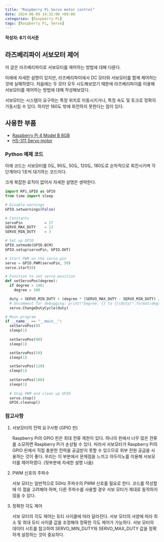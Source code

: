 ```yaml
---
title: "Raspberry Pi Servo motor control"
date: 2024-06-09 14:32:00 +09:00
categories: [Raspberry Pi]
tags: [Raspberry Pi, Servo]
---
```


**작성자: 8기 이서준**

## 라즈베리파이 서보모터 제어

이 글은 라즈베리파이로 서보모터를 제어하는 방법에 대해 다룬다.

아래에 자세한 설명이 있지만, 라즈베리파이에서 DC 모터와 서보모터를 함께 제어하는 것에 실패하였다. 처음에는 두 모터 모두 시도해보았기 때문에 라즈베리파이를 이용해 서보모터를 제어하는 방법에 대해 작성해보았다.

서보모터는 시스템이 요구하는 특정 위치로 이동시키거나, 특정 속도 및 토크로 정확히 가동시킬 수 있다. 하지만 180도 밖에 회전하지 못한다는 점이 있다.

## 사용한 부품

- [Raspberry Pi 4 Model B 8GB](https://www.devicemart.co.kr/goods/view?no=12553062)
- [HS-311 Servo motor](https://www.devicemart.co.kr/goods/view?no=11225)



### Python 예제 코드

아래 코드는 서보모터를 0도, 90도, 50도, 120도, 180도로 순차적으로 회전시키며 각 단계마다 1초씩 대기하는 코드이다. 

크게 복잡한 로직이 없어서 자세한 설명은 생략한다.

```python
import RPi.GPIO as GPIO
from time import sleep

# Disable warnings
GPIO.setwarnings(False)

# Constants
servoPin          = 17
SERVO_MAX_DUTY    = 12
SERVO_MIN_DUTY    = 3

# Set up GPIO
GPIO.setmode(GPIO.BCM)
GPIO.setup(servoPin, GPIO.OUT)

# Start PWM on the servo pin
servo = GPIO.PWM(servoPin, 50)
servo.start(0)

# Function to set servo position
def setServoPos(degree):
  if degree > 180:
    degree = 180

  duty = SERVO_MIN_DUTY + (degree * (SERVO_MAX_DUTY - SERVO_MIN_DUTY) / 180.0)
  # Uncomment for debugging: print("Degree: {} to {}(Duty)".format(degree, duty))
  servo.ChangeDutyCycle(duty)

# Main program
if __name__ == "__main__":
  setServoPos(0)
  sleep(1)
  
  setServoPos(90)
  sleep(1)

  setServoPos(50)
  sleep(1)

  setServoPos(120)
  sleep(1)
  
  setServoPos(180)
  sleep(1)
  
  # Stop PWM and clean up GPIO
  servo.stop()
  GPIO.cleanup()

```



### 참고사항

1. 서보모터의 전력 요구사항 (GPIO 핀)
    
    Raspberry Pi의 GPIO 핀은 최대 전류 제한이 있다. 하나의 핀에서 너무 많은 전류를 소모하면 Raspberry Pi가 손상될 수 있다. 따라서 서보모터가 Raspberry Pi의 GPIO 핀에서 직접 충분한 전력을 공급받지 못할 수 있으므로 외부 전원 공급을 사용하는 것이 좋다. 우리는 이 부분에서 문제점을 느끼고 아두이노를 이용해 서보모터를 제어하였다. (뒷부분에 자세한 설명 나옴)
    
2. PWM 신호의 주파수
    
    서보 모터는 일반적으로 50Hz 주파수의 PWM 신호를 필요로 한다. 코드를 작성할 때 이 점을 고려해야 하며, 다른 주파수를 사용할 경우 서보 모터가 제대로 동작하지 않을 수 있다.
    
3. 정확한 각도 제어
    
    서보 모터의 각도 제어는 듀티 사이클에 따라 달라진다. 서보 모터의 사양에 따라 최소 및 최대 듀티 사이클 값을 조정해야 정확한 각도 제어가 가능하다. 서보 모터의 데이터 시트를 참고하여 SERVO_MIN_DUTY와 SERVO_MAX_DUTY 값을 정확하게 설정하는 것이 중요하다.